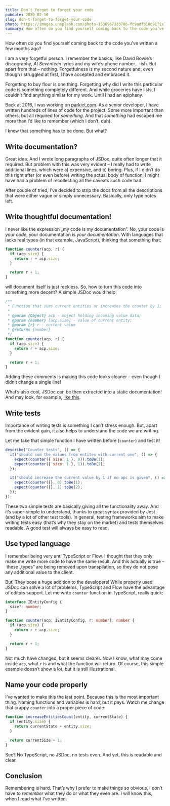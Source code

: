 ```yaml
---
title: Don’t forget to forget your code
pubdate: 2020-02-10
slug: don-t-forget-to-forget-your-code 
photo: https://images.unsplash.com/photo-1536987333706-fc9adfb10d91?ixlib=rb-1.2.1&ixid=eyJhcHBfaWQiOjEyMDd9&auto=format&fit=crop&w=2250&q=80
summary: How often do you find yourself coming back to the code you’ve written a few months ago?
---
```



How often do you find yourself coming back to the code you’ve written a few months ago?

I am a very forgetful person. I remember the basics, like David Bowie’s discography, _At Seventeen_ lyrics and my wife’s phone number…-ish. But apart from that – nothing. Forgetfulness is my second nature and, even though I struggled at first, I have accepted and embraced it.

Forgetting to buy flour is one thing. Forgetting why did I write this particular code is something completely different. And while groceries have lists, I couldn’t find anything similar for my work. Until I had an epiphany.

Back at 2016, I was working on [parkiet.com](https://parkiet.com). As a senior developer, I have written hundreds of lines of code for the project. Some more important than others, but all required for _something_. And that _something_ had escaped me more than I’d like to remember (which I don’t, duh).

I knew that something has to be done. But what?

## Write documentation?

Great idea. And I wrote long paragraphs of JSDoc, quite often longer that it required. But problem with this was very evident – I really had to write additional lines, which were a) expensive, and b) boring. Plus, if I didn’t do this right after (or even before) writing the actual body of function, I might have had a problem of recollecting all the caveats such code had.

After couple of tried, I’ve decided to strip the docs from all the descriptions that were either vague or simply unnecessary. Basically, only type notes left.

## Write thoughtful documentation!

I never like the expression „my code is my documentation”. No, your code is _your code_, your documentation is _your documentation_. With languages that lacks real types (in that example, JavaScript), thinking that something that:

```js
function counter(acp, r) {
  if (acp.size) {
    return r + acp.size;
  }

  return r + 1;
}
```

will document itself is just reckless. So, how to turn this code into something more decent? A simple JSDoc would help:

```js
/**
 * Function that sums current entities or increases the counter by 1;
 *
 * @param {Object} acp - object holding incoming value data;
 * @param {number} [acp.size] - value of current entity;
 * @param {r} r - current value
 * @returns {number}
 */
function counter(acp, r) {
  if (acp.size) {
    return r + acp.size;
  }

  return r + 1;
}
```

Adding these comments is making this code looks cleaner – even though I didn’t change a single line!

What’s also cool, JSDoc can be then extracted into a static documentation! And may look, for example, [like this](https://softwarebrothers.github.io/admin-bro-dev/Column.html).

## Write tests

Importance of writing tests is something I can’t stress enough. But, apart from the evident gain, it also helps to understand the code we are writing. 

Let me take that simple function I have written before (`counter`) and test it!

```js
describe("Counter tests", () => {
  it("should sum the values from entites with current one", () => {
    expect(counter({ size: 1 }, 0)).toBe(1);
    expect(counter({ size: 1 }, 1)).toBe(2);
  });

  it("should increase the current value by 1 if no apc is given", () => {
    expect(counter({}, 0).toBe(1);
    expect(counter({}, 1).toBe(2);
  });
});
```

These two simple tests are basically giving all the functionality away. And it’s super-simple to understand, thanks to great syntax provided by Jest (and by a lot of other test tools). In general, testing frameworks aim to make writing tests easy (that’s why they stay on the market) and tests themselves readable. A good test will always be easy to read.

## Use typed language

I remember being very anti TypeScript or Flow. I thought that they only make me write more code to have the same result. And this actually is true – these „types” are being removed upon transpilation, so they do not pose any additional value to the client. 

But! They pose a huge addition to the developers! While properly used JSDoc can solve a lot of problems, TypeScript and Flow have the advantage of editors support. Let me write `counter` function in TypeScript, really quick:

```ts
interface IEntityConfig {
  size?: number;
}

function counter(acp: IEntityConfig, r: number): number {
  if (acp.size) {
    return r + acp.size;
  }

  return r + 1;
}
```

Not much have changed, but it seems clearer. Now I know, what may come inside `acp`, what `r` is and what the function will return. Of course, this simple example doesn’t show a lot, but it is still illustrational.

## Name your code properly

I’ve wanted to make this the last point. Because this is the most important thing. Naming functions and variables is hard, but it pays. Watch me change that crappy `counter` into a proper piece of code:

```js
function increaseEntitiesCount(entity, currentState) {
  if (entity.size) {
    return currentState + entity.size;
  }

  return currentSize + 1;
}
```

See? No TypeScript, no JSDoc, no tests even. And yet, this is readable and clear.

## Conclusion

Remembering is hard. That’s why I prefer to make things so obvious, I don’t have to _remember_ what they do or what they even are. I will know this, when I read what I’ve written.
